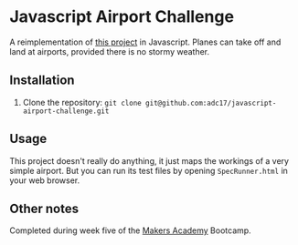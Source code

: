 # Javascript Airport Challenge

A reimplementation of [this project](https://github.com/adc17/airport_challenge) in Javascript. Planes can take off and land at airports, provided there is no stormy weather. 

## Installation

1. Clone the repository: `git clone git@github.com:adc17/javascript-airport-challenge.git`

## Usage

This project doesn't really do anything, it just maps the workings of a very simple airport. But you can run its test files by opening `SpecRunner.html` in your web browser.

## Other notes

Completed during week five of the [Makers Academy](http://www.makersacademy.com) Bootcamp.
